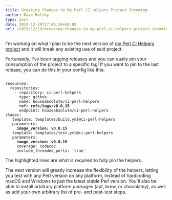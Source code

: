 ```yaml
---
title: Breaking Changes to My Perl CI Helpers Project Incoming
author: Dave Rolsky
type: post
date: 2019-12-29T17:06:34+00:00
url: /2019/12/29/breaking-changes-to-my-perl-ci-helpers-project-incoming/
---
```

I'm working on what I plan to be the next version of [my Perl CI Helpers project][1] and it will break any existing use of said project.

Fortunately, I've been tagging releases and you can easily pin your consumption of the project to a specific tag! If you want to pin to the last release, you can do this in your config like this:

<pre><code>
resources:
  repositories:
    - repository: ci-perl-helpers
      type: github
      name: houseabsolute/ci-perl-helpers
      <strong>ref: refs/tags/v0.0.15</strong>
      endpoint: houseabsolute/ci-perl-helpers
stages:
   template: templates/build.yml@ci-perl-helpers
   parameters:
     <strong>image_version: v0.0.15</strong>
   template: templates/test.yml@ci-perl-helpers
   parameters:
     <strong>image_version: v0.0.15</strong>
     coverage: codecov
     include_threaded_perls: 'true'
</code></pre>

The highlighted lines are what is required to fully pin the helpers.

The next version will greatly increase the flexibility of the helpers, letting you test with any Perl version on any platform, instead of hardcoding macOS and Windows to just the latest stable Perl version. You'll also be able to install arbitrary platform packages (apt, brew, or chocolatey), as well as add your own arbitrary list of pre- and post-test steps.

 [1]: https://blog.urth.org/2019/11/18/my-new-ci-helpers-for-perl/
